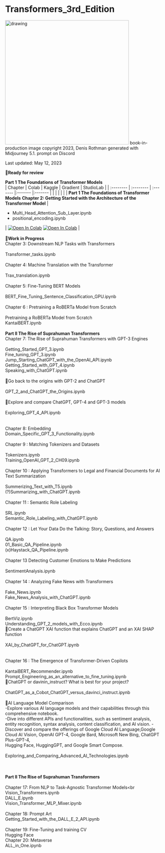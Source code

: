 # Transformers_3rd_Edition<br>
<img src="https://github.com/Denis2054/Transformers_3rd_Edition/blob/main/Transformers_book_in_production_image.png?raw=tru" alt="drawing" width="400"/>
book-in-production image copyright 2023, Denis Rothman generated with Midjourney 5.1. prompt on Discord

Last updated: May 12, 2023

📗**Ready for review**

**Part 1 The Foundations of Transformer Models**<br>
| Chapter | Colab | Kaggle | Gradient | StudioLab |
| :-------- | :-------- | :------- |:------- |:------- |
| | | | | |
**Part 1 The Foundations of Transformer Models**
 **Chapter 2: Getting Started with the Architecture of the Transformer Model**
| <ul><li>Multi_Head_Attention_Sub_Layer.ipynb</li><li>positional_encoding.ipynb</li></ul> | [![Open In Colab](https://colab.research.google.com/assets/colab-badge.svg)](https://colab.research.google.com/github/Denis2054/Transformers_3rd_Edition/blob/main/Chapter02/Multi_Head_Attention_Sub_Layer.ipynb) [![Open In Colab](https://colab.research.google.com/assets/colab-badge.svg)](https://colab.research.google.com/github/Denis2054/Transformers_3rd_Edition/blob/main/Chapter02/positional_encoding.ipynb) |
<br>
<br>
📘**Work in Progress** <br>
Chapter 3: Downstream NLP Tasks with Transformers<br>				
Transformer_tasks.ipynb<br>
<br>
Chapter 4: Machine Translation with the Transformer<br>				
Trax_translation.ipynb<br>
<br>
Chapter 5: Fine-Tuning BERT Models<br>				
BERT_Fine_Tuning_Sentence_Classification_GPU.ipynb<br>
<br>
Chapter 6 : Pretraining a RoBERTa Model from Scratch<br>				
Pretraining a RoBERTa Model from Scratch<br>
KantaiBERT.ipynb
<br>
<br>
**Part II The Rise of Suprahuman Transformers**
<br>
Chapter 7: The Rise of Suprahuman Transformers with GPT-3 Engines<br>				
Getting_Started_GPT_3.ipynb<br>
Fine_tuning_GPT_3.ipynb<br>
Jump_Starting_ChatGPT_with_the_OpenAI_API.ipynb<br>
Getting_Started_with_GPT_4.ipynb<br>
Speaking_with_ChatGPT.ipynb<br>
<br>
🐬Go back to the origins with GPT-2 and ChatGPT<br>				
GPT_2_and_ChatGPT_the_Origins.ipynb<br>	
<br>
🐬Explore and compare ChatGPT, GPT-4 and GPT-3 models<br>				
Exploring_GPT_4_API.ipynb<br>	
<br>
Chapter 8: Embedding<br>
Domain_Specific_GPT_3_Functionality.ipynb<br>
<br>
Chapter 9 : Matching Tokenizers and Datasets<br>				
Tokenizers.ipynb<br>
Training_OpenAI_GPT_2_CH09.ipynb<br>
<br>
Chapter 10 : Applying Transformers to Legal and Financial Documents for AI Text Summarization<br>				
Summerizing_Text_with_T5.ipynb<br>
(?)Summarizing_with_ChatGPT.ipynb<br>
<br>
Chapter 11 : Semantic Role Labeling<br>				
SRL.ipynb<br>
Semantic_Role_Labeling_with_ChatGPT.ipynb<br>
<br>
Chapter 12 : Let Your Data Do the Talking: Story, Questions, and Answers<br>				
QA.ipynb<br>
01_Basic_QA_Pipeline.ipynb<br>
(x)Haystack_QA_Pipeline.ipynb<br>
<br>
Chapter 13 Detecting Customer Emotions to Make Predictions<br>				
SentimentAnalysis.ipynb<br>
<br>
Chapter 14 : Analyzing Fake News with Transformers<br>				
Fake_News.ipynb<br>
Fake_News_Analysis_with_ChatGPT.ipynb<br>
<br>
Chapter 15 : Interpreting Black Box Transformer Models<br>				
BertViz.ipynb<br>
Understanding_GPT_2_models_with_Ecco.ipynb<br>
🐬Create a ChatGPT XAI function that explains ChatGPT and an XAI SHAP function<br>				
XAI_by_ChatGPT_for_ChatGPT.ipynb<br>	
<br>
Chapter 16 : The Emergence of Transformer-Driven Copilots<br>				
KantaiBERT_Recommender.ipynb<br>
Prompt_Engineering_as_an_alternative_to_fine_tuning.ipynb<br>
🐬ChatGPT or davinin_instruct? What is best for your project?<br>				
ChatGPT_as_a_Cobot_ChatGPT_versus_davinci_instruct.ipynb<br>	
🐬AI Language Model Comparison<br>
-Explore various AI language models and their capabilities through this comprehensive notebook.<br>
-Dive into different APIs and functionalities, such as sentiment analysis, entity recognition, syntax analysis, content classification, and AI vision.
-Discover and compare the offerings of Google Cloud AI Language,Google Cloud AI Vision, OpenAI GPT-4, Google Bard, Microsoft New Bing, ChatGPT Plus-GPT-4,<br> Hugging Face, HuggingGPT, and Google Smart Compose.<br>				
Exploring_and_Comparing_Advanced_AI_Technologies.ipynb<br>
<br>
<br>
<br>
**Part II The Rise of Suprahuman Transformers**
<br>
<br>
Chapter 17: From NLP to Task-Agnostic Transformer Models<br
<br>
Vision_Transformers.ipynb<br>
DALL_E.ipynb<br>
Vision_Transformer_MLP_Mixer.ipynb<br>
<br>
Chapter 18: Prompt Art <br>
Getting_Started_with_the_DALL_E_2_API.ipynb<br>
<br>
Chapter 19: Fine-Tuning and training CV<br>
Hugging Face
<br>
Chapter 20: Metaverse<br>
ALL_in_One.ipynb<br>
<br>
